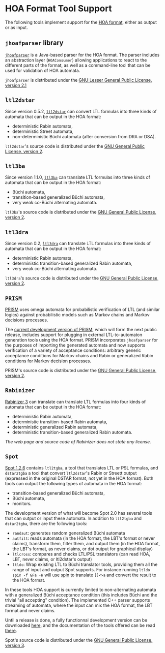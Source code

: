 HOA Format Tool Support
=======================

The following tools implement support for the [HOA format](index.html), either as output or as input.


`jhoafparser` library
---------------------

[`jhoafparser`](http://www.ltl2dstar.de/jhoafparser/) is a Java-based parser for the HOA format. The parser includes an abstraction layer (`HOAConsumer`) allowing applications to react to the different parts of the format, as well as a command-line tool that can be used for validation of HOA automata.

`jhoafparser` is distributed under the [GNU Lesser General Public License, version 2.1](https://www.gnu.org/licenses/lgpl-2.1.html)

`ltl2dstar`
-----------

Since version 0.5.2, [`ltl2dstar`](http://ltl2dstar.de/) can convert LTL formulas into three kinds of automata that can be output in the HOA format:

- deterministic Rabin automata,
- deterministic Street automata,
- non-deterministic Büchi automata (after conversion from DRA or DSA).

`ltl2dstar`'s source code is distributed under the [GNU General Public License, version 2](http://www.gnu.org/licenses/gpl-2.0.html).

`ltl3ba`
--------

Since version 1.1.0, [`ltl3ba`](http://sourceforge.net/projects/ltl3ba/) can translate LTL formulas into three kinds of automata that can be output in the HOA format:

- Büchi automata,
- transition-based generalized Büchi automata,
- very weak co-Büchi alternating automata.

`ltl3ba`'s source code is distributed under the [GNU General Public License, version 2](http://www.gnu.org/licenses/gpl-2.0.html).

`ltl3dra`
---------

Since version 0.2, [`ltl3dra`](http://sourceforge.net/projects/ltl3dra/) can translate LTL formulas into three kinds of automata that can be output in the HOA format:

- deterministic Rabin automata,
- deterministic transition-based generalized Rabin automata,
- very weak co-Büchi alternating automata.

`ltl3dra`'s source code is distributed under the [GNU General Public License, version 2](http://www.gnu.org/licenses/gpl-2.0.html).

`PRISM`
-------

[PRISM](http://www.prismmodelchecker.org/) uses omega automata for probabilistic verification of LTL (and similar logics) against probabilistic models such as Markov chains and Markov decisions processes.

The [current development version of PRISM](http://www.prismmodelchecker.org/dev/), which will form the next public release, includes support for plugging in external LTL-to-automaton generation tools using the HOA format. PRISM incorporates `jhoafparser` for the purposes of importing the generated automata and now supports verification of a variety of acceptance conditions: arbitrary generic acceptance conditions for Markov chains and Rabin or generalized Rabin conditions for Markov decision processes.

PRISM's source code is distributed under the [GNU General Public License, version 2](http://www.gnu.org/licenses/gpl-2.0.html).

`Rabinizer`
-----------

[Rabinizer 3](https://www7.in.tum.de/~kretinsk/rabinizer3.html) can translate can translate LTL formulas into four kinds of automata that can be output in the HOA format:

- deterministic Rabin automata,
- deterministic transition-based Rabin automata,
- deterministic generalized Rabin automata,
- deterministic transition-based generalized Rabin automata.

*The web page and source code of Rabinizer does not state any license.*

`Spot`
------

[Spot 1.2.6](http://spot.lip6.fr/wiki/GetSpot) contains `ltl2tgba`, a tool that translates LTL or PSL formulas, and `dstar2tgba` a tool that convert `ltl2dstar`'s Rabin or Streett output (expressed in the original DSTAR format, not yet in the HOA format).  Both tools can output the following types of automata in the HOA format:

- transition-based generalized Büchi automata,
- Büchi automata,
- monitors.

The development version of what will become Spot 2.0 has several tools that can output or input these automata.  In addition to `ltl2tgba` and `dstar2tgba`, there are the following tools:
- `randaut`: generates random generalized Büchi automata
- `autfilt`: reads automata (in the HOA format, the LBT's format or never claims), transform them, filter them, and output them (in the HOA format, the LBT's format, as never claims, or dot output for graphical display)
- `ltlcross`: compares and checks LTL/PSL translators (can read HOA, LBT, never claims, or ltl2dstar's output)
- `ltldo`: Wrap existing LTL to Büchi translator tools, providing them all the range of input and output Spot supports.  For instance running `ltldo spin -f GFa -H` will use [spin](http://spinroot.com/) to translate `[]<>a` and convert the result to the HOA format.

In these tools HOA support is currently limited to non-alternating automata with a generalized Büchi acceptance condition (this includes Büchi and the trivial "all accepting" condition).  The implemented C++ parser supports streaming of automata, where the input can mix the HOA format, the LBT format and never claims.

Until a release is done, a fully functionnal development version can be downloaded [here](https://www.lrde.epita.fr/~adl/dl/spot-1.99a.tar.gz), and the documentation of the tools offered can be read [there](https://www.lrde.epita.fr/~adl/dl/spot-1.99-userdoc/tools.html).

Spot's source code is distributed under the [GNU General Public License, version 3](http://www.gnu.org/licenses/gpl-3.0.html).
